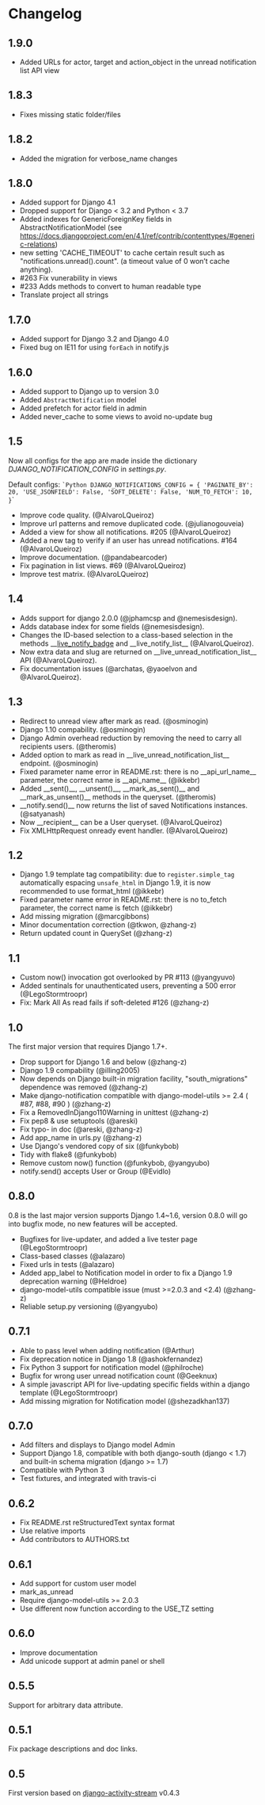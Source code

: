 # Changelog

## 1.9.0

  - Added URLs for actor, target and action_object in the unread notification list API view

## 1.8.3

  - Fixes missing static folder/files

## 1.8.2

  - Added the migration for verbose_name changes

## 1.8.0

  - Added support for Django 4.1
  - Dropped support for Django < 3.2 and Python < 3.7
  - Added indexes for GenericForeignKey fields in AbstractNotificationModel (see https://docs.djangoproject.com/en/4.1/ref/contrib/contenttypes/#generic-relations)
  - new setting 'CACHE_TIMEOUT' to cache certain result such as "notifications.unread().count".
  (a timeout value of 0 won’t cache anything).
  - #263 Fix vunerability in views
  - #233 Adds methods to convert to human readable type
  - Translate project all strings

## 1.7.0

  - Added support for Django 3.2 and Django 4.0
  - Fixed bug on IE11 for using `forEach` in notify.js

## 1.6.0

  - Added support to Django up to version 3.0
  - Added `AbstractNotification` model
  - Added prefetch for actor field in admin
  - Added never\_cache to some views to avoid no-update bug

## 1.5

Now all configs for the app are made inside the dictionary
*DJANGO\_NOTIFICATION\_CONFIG* in *settings.py*.

Default configs: `` `Python DJANGO_NOTIFICATIONS_CONFIG = {
'PAGINATE_BY': 20, 'USE_JSONFIELD': False, 'SOFT_DELETE': False,
'NUM_TO_FETCH': 10, } ``\`

  - Improve code quality. (@AlvaroLQueiroz)
  - Improve url patterns and remove duplicated code. (@julianogouveia)
  - Added a view for show all notifications. \#205 (@AlvaroLQueiroz)
  - Added a new tag to verify if an user has unread notifications. \#164
    (@AlvaroLQueiroz)
  - Improve documentation. (@pandabearcoder)
  - Fix pagination in list views. \#69 (@AlvaroLQueiroz)
  - Improve test matrix. (@AlvaroLQueiroz)

## 1.4

  - Adds support for django 2.0.0 (@jphamcsp and @nemesisdesign).
  - Adds database index for some fields (@nemesisdesign).
  - Changes the ID-based selection to a class-based selection in the
    methods
    \_\_[live\_notify\_badge](THIS%20VERSION%20HAS%20BREAKING%20CHANGES__:)
    and \_\_live\_notify\_list\_\_ (@AlvaroLQueiroz).
  - Now extra data and slug are returned on
    \_\_live\_unread\_notification\_list\_\_ API (@AlvaroLQueiroz).
  - Fix documentation issues (@archatas, @yaoelvon and @AlvaroLQueiroz).

## 1.3

  - Redirect to unread view after mark as read. (@osminogin)
  - Django 1.10 compability. (@osminogin)
  - Django Admin overhead reduction by removing the need to carry all
    recipients users. (@theromis)
  - Added option to mark as read in
    \_\_live\_unread\_notification\_list\_\_ endpoint. (@osminogin)
  - Fixed parameter name error in README.rst: there is no
    \_\_api\_url\_name\_\_ parameter, the correct name is
    \_\_api\_name\_\_ (@ikkebr)
  - Added \_\_sent()\_\_, \_\_unsent()\_\_, \_\_mark\_as\_sent()\_\_ and
    \_\_mark\_as\_unsent()\_\_ methods in the queryset. (@theromis)
  - \_\_notify.send()\_\_ now returns the list of saved Notifications
    instances. (@satyanash)
  - Now \_\_recipient\_\_ can be a User queryset. (@AlvaroLQueiroz)
  - Fix XMLHttpRequest onready event handler. (@AlvaroLQueiroz)

## 1.2

  - Django 1.9 template tag compatibility: due to `register.simple_tag`
    automatically espacing `unsafe_html` in Django 1.9, it is now
    recommended to use format\_html (@ikkebr)
  - Fixed parameter name error in README.rst: there is no to\_fetch
    parameter, the correct name is fetch (@ikkebr)
  - Add missing migration (@marcgibbons)
  - Minor documentation correction (@tkwon, @zhang-z)
  - Return updated count in QuerySet (@zhang-z)

## 1.1

  - Custom now() invocation got overlooked by PR \#113 (@yangyuvo)
  - Added sentinals for unauthenticated users, preventing a 500 error
    (@LegoStormtroopr)
  - Fix: Mark All As read fails if soft-deleted \#126 (@zhang-z)

## 1.0

The first major version that requires Django 1.7+.

  - Drop support for Django 1.6 and below (@zhang-z)
  - Django 1.9 compability (@illing2005)
  - Now depends on Django built-in migration facility,
    "south\_migrations" dependence was removed (@zhang-z)
  - Make django-notification compatible with django-model-utils \>= 2.4
    ( \#87, \#88, \#90 ) (@zhang-z)
  - Fix a RemovedInDjango110Warning in unittest (@zhang-z)
  - Fix pep8 & use setuptools (@areski)
  - Fix typo- in doc (@areski, @zhang-z)
  - Add app\_name in urls.py (@zhang-z)
  - Use Django's vendored copy of six (@funkybob)
  - Tidy with flake8 (@funkybob)
  - Remove custom now() function (@funkybob, @yangyubo)
  - notify.send() accepts User or Group (@Evidlo)

## 0.8.0

0.8 is the last major version supports Django 1.4\~1.6, version 0.8.0
will go into bugfix mode, no new features will be accepted.

  - Bugfixes for live-updater, and added a live tester page
    (@LegoStormtroopr)
  - Class-based classes (@alazaro)
  - Fixed urls in tests (@alazaro)
  - Added app\_label to Notification model in order to fix a Django 1.9
    deprecation warning (@Heldroe)
  - django-model-utils compatible issue (must \>=2.0.3 and \<2.4)
    (@zhang-z)
  - Reliable setup.py versioning (@yangyubo)

## 0.7.1

  - Able to pass level when adding notification (@Arthur)
  - Fix deprecation notice in Django 1.8 (@ashokfernandez)
  - Fix Python 3 support for notification model (@philroche)
  - Bugfix for wrong user unread notification count (@Geeknux)
  - A simple javascript API for live-updating specific fields within a
    django template (@LegoStormtroopr)
  - Add missing migration for Notification model (@shezadkhan137)

## 0.7.0

  - Add filters and displays to Django model Admin
  - Support Django 1.8, compatible with both django-south (django \<
    1.7) and built-in schema migration (django \>= 1.7)
  - Compatible with Python 3
  - Test fixtures, and integrated with travis-ci

## 0.6.2

  - Fix README.rst reStructuredText syntax format
  - Use relative imports
  - Add contributors to AUTHORS.txt

## 0.6.1

  - Add support for custom user model
  - mark\_as\_unread
  - Require django-model-utils \>= 2.0.3
  - Use different <span class="title-ref">now</span> function according
    to the <span class="title-ref">USE\_TZ</span> setting

## 0.6.0

  - Improve documentation
  - Add unicode support at admin panel or shell

## 0.5.5

Support for arbitrary data attribute.

## 0.5.1

Fix package descriptions and doc links.

## 0.5

First version based on
[django-activity-stream](https://github.com/justquick/django-activity-stream)
v0.4.3
